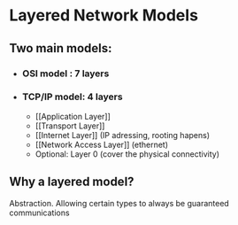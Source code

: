 # Layered Network Models

## Two main models:
- ### OSI model : 7 layers
- ### TCP/IP model: 4 layers
	- [[Application Layer]]
	- [[Transport Layer]]
	- [[Internet Layer]] (IP adressing, rooting hapens)
	- [[Network Access Layer]] (ethernet)
	- Optional: Layer 0 (cover the physical connectivity)
	
## Why a layered model?
Abstraction. Allowing certain types to always be guaranteed communications
